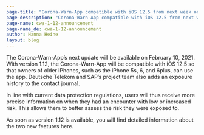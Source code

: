 ```yaml
---
page-title: "Corona-Warn-App compatible with iOS 12.5 from next week on"
page-description: "Corona-Warn-App compatible with iOS 12.5 from next week on"
page-name: cwa-1-12-announcement
page-name_de: cwa-1-12-announcement
author: Hanna Heine
layout: blog
---
```

 
The Corona-Warn-App’s next update will be available on February 10, 2021. With version 1.12, the Corona-Warn-App will be compatible with iOS 12.5 so that owners of older iPhones, such as the iPhone 5s, 6, and 6plus, can use the app. Deutsche Telekom and SAP’s project team also adds an exposure history to the contact journal. 
 
<!-- overview -->

In line with current data protection regulations, users will thus receive more precise information on when they had an encounter with low or increased risk. This allows them to better assess the risk they were exposed to. 

As soon as version 1.12 is available, you will find detailed information about the two new features here.

